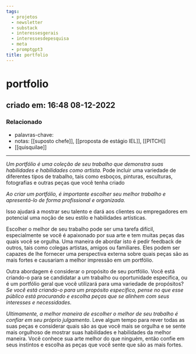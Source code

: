 ```yaml
---
tags:
  - projetos
  - newsletter
  - substack
  - interessesgerais
  - interessesdepesquisa
  - meta
  - promptgpt3
title: portfolio
---
```

# portfolio
## criado em: 16:48 08-12-2022

### Relacionado
- palavras-chave:   
- notas: [[suposto chefe]], [[proposta de estágio IEL]], [[PITCH]]
- [[quisquilae]]
---
*Um portfólio é uma coleção de seu trabalho que demonstra suas habilidades e habilidades como artista.* Pode incluir uma variedade de diferentes tipos de trabalho, tais como esboços, pinturas, esculturas, fotografias e outras peças que você tenha criado

*Ao criar um portfólio, é importante escolher seu melhor trabalho e apresentá-lo de forma profissional e organizada.*

Isso ajudará a mostrar seu talento e dará aos clientes ou empregadores em potencial uma noção de seu estilo e habilidades artísticas.

Escolher o melhor de seu trabalho pode ser uma tarefa difícil, especialmente se você é apaixonado por sua arte e tem muitas peças das quais você se orgulha. Uma maneira de abordar isto é pedir feedback de outros, tais como colegas artistas, amigos ou familiares. Eles podem ser capazes de lhe fornecer uma perspectiva externa sobre quais peças são as mais fortes e causariam a melhor impressão em um portfólio.

Outra abordagem é considerar o propósito de seu portfólio. Você está criando-o para se candidatar a um trabalho ou oportunidade específica, ou é um portfólio geral que você utilizará para uma variedade de propósitos? *Se você está criando-o para um propósito específico, pense no que esse público está procurando e escolha peças que se alinhem com seus interesses e necessidades.*

*Ultimamente, a melhor maneira de escolher o melhor de seu trabalho é confiar em seu próprio julgamento*. Leve algum tempo para rever todas as suas peças e considerar quais são as que você mais se orgulha e se sente mais orgulhoso de mostrar suas habilidades e habilidades da melhor maneira. Você conhece sua arte melhor do que ninguém, então confie em seus instintos e escolha as peças que você sente que são as mais fortes.

